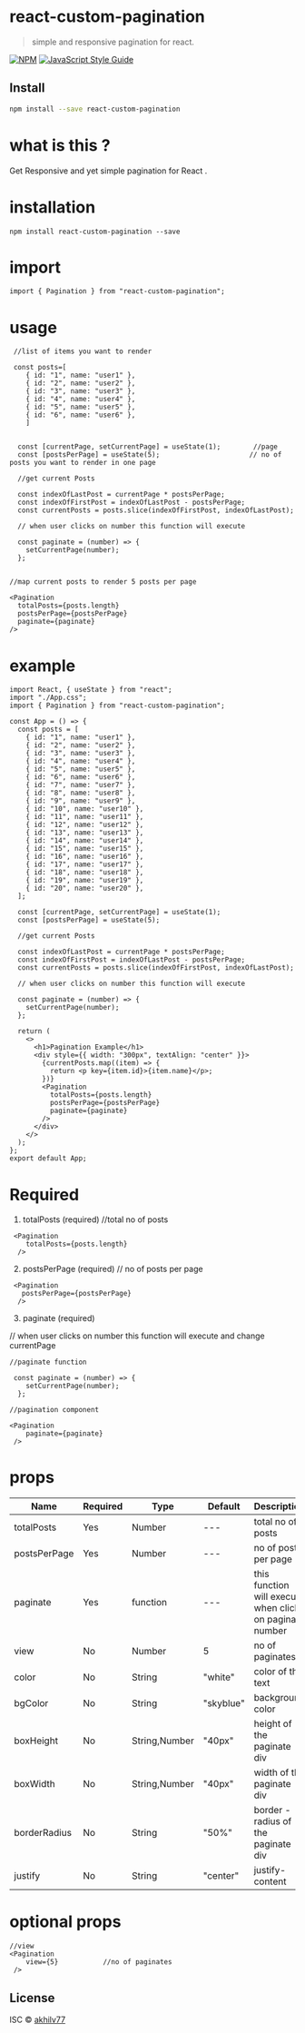 # react-custom-pagination

> simple and responsive pagination for react.

[![NPM](https://img.shields.io/npm/v/@akhilv77/react-pagination.svg)](https://www.npmjs.com/package/react-custom-pagination) [![JavaScript Style Guide](https://img.shields.io/badge/code_style-standard-brightgreen.svg)](https://standardjs.com)

## Install

```bash
npm install --save react-custom-pagination
```

# what is this ?

Get Responsive and yet simple pagination for React .

# installation

`npm install react-custom-pagination --save`

# import

```
import { Pagination } from "react-custom-pagination";
```

# usage

```
 //list of items you want to render

 const posts=[
    { id: "1", name: "user1" },
    { id: "2", name: "user2" },
    { id: "3", name: "user3" },
    { id: "4", name: "user4" },
    { id: "5", name: "user5" },
    { id: "6", name: "user6" },
    ]


  const [currentPage, setCurrentPage] = useState(1);        //page
  const [postsPerPage] = useState(5);                      // no of posts you want to render in one page

  //get current Posts

  const indexOfLastPost = currentPage * postsPerPage;
  const indexOfFirstPost = indexOfLastPost - postsPerPage;
  const currentPosts = posts.slice(indexOfFirstPost, indexOfLastPost);

  // when user clicks on number this function will execute

  const paginate = (number) => {
    setCurrentPage(number);
  };


//map current posts to render 5 posts per page

<Pagination
  totalPosts={posts.length}
  postsPerPage={postsPerPage}
  paginate={paginate}
/>

```

# example

```
import React, { useState } from "react";
import "./App.css";
import { Pagination } from "react-custom-pagination";

const App = () => {
  const posts = [
    { id: "1", name: "user1" },
    { id: "2", name: "user2" },
    { id: "3", name: "user3" },
    { id: "4", name: "user4" },
    { id: "5", name: "user5" },
    { id: "6", name: "user6" },
    { id: "7", name: "user7" },
    { id: "8", name: "user8" },
    { id: "9", name: "user9" },
    { id: "10", name: "user10" },
    { id: "11", name: "user11" },
    { id: "12", name: "user12" },
    { id: "13", name: "user13" },
    { id: "14", name: "user14" },
    { id: "15", name: "user15" },
    { id: "16", name: "user16" },
    { id: "17", name: "user17" },
    { id: "18", name: "user18" },
    { id: "19", name: "user19" },
    { id: "20", name: "user20" },
  ];

  const [currentPage, setCurrentPage] = useState(1);
  const [postsPerPage] = useState(5);

  //get current Posts

  const indexOfLastPost = currentPage * postsPerPage;
  const indexOfFirstPost = indexOfLastPost - postsPerPage;
  const currentPosts = posts.slice(indexOfFirstPost, indexOfLastPost);

  // when user clicks on number this function will execute

  const paginate = (number) => {
    setCurrentPage(number);
  };

  return (
    <>
      <h1>Pagination Example</h1>
      <div style={{ width: "300px", textAlign: "center" }}>
        {currentPosts.map((item) => {
          return <p key={item.id}>{item.name}</p>;
        })}
        <Pagination
          totalPosts={posts.length}
          postsPerPage={postsPerPage}
          paginate={paginate}
        />
      </div>
    </>
  );
};
export default App;

```

# Required

1. totalPosts (required) //total no of posts

```
 <Pagination
    totalPosts={posts.length}
  />

```

2. postsPerPage (required) // no of posts per page

```
 <Pagination
   postsPerPage={postsPerPage}
  />

```

3. paginate (required)

// when user clicks on number this function will execute and change currentPage

```
//paginate function

 const paginate = (number) => {
    setCurrentPage(number);
  };

//pagination component

<Pagination
    paginate={paginate}
 />

```

# props

| Name         | Required | Type          | Default   | Description                                              |
| ------------ | -------- | ------------- | --------- | -------------------------------------------------------- |
| totalPosts   | Yes      | Number        | ---       | total no of posts                                        |
| postsPerPage | Yes      | Number        | ---       | no of posts per page                                     |
| paginate     | Yes      | function      | ---       | this function will execute when click on paginate number |
| view         | No       | Number        | 5         | no of paginates                                          |
| color        | No       | String        | "white"   | color of the text                                        |
| bgColor      | No       | String        | "skyblue" | background color                                         |
| boxHeight    | No       | String,Number | "40px"    | height of the paginate div                               |
| boxWidth     | No       | String,Number | "40px"    | width of the paginate div                                |
| borderRadius | No       | String        | "50%"     | border - radius of the paginate div                      |
| justify      | No       | String        | "center"  | justify-content                                          |

# optional props

```
//view
<Pagination
    view={5}           //no of paginates
 />

```

## License

ISC © [akhilv77](https://github.com/akhilv77)
